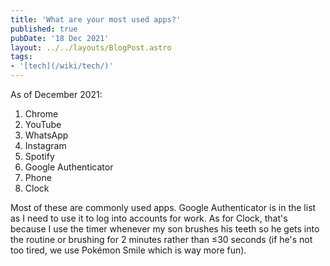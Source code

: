 ```yaml
---
title: 'What are your most used apps?'
published: true
pubDate: '18 Dec 2021'
layout: ../../layouts/BlogPost.astro
tags:
- '[tech](/wiki/tech/)'
---
```


As of December 2021:

1. Chrome
2. YouTube
3. WhatsApp
4. Instagram
5. Spotify
6. Google Authenticator
7. Phone
8. Clock

Most of these are commonly used apps. Google Authenticator is in the list as I need to use it to log into accounts for work. As for Clock, that's because I use the timer whenever my son brushes his teeth so he gets into the routine or brushing for 2 minutes rather than ≤30 seconds (if he's not too tired, we use Pokémon Smile which is way more fun).